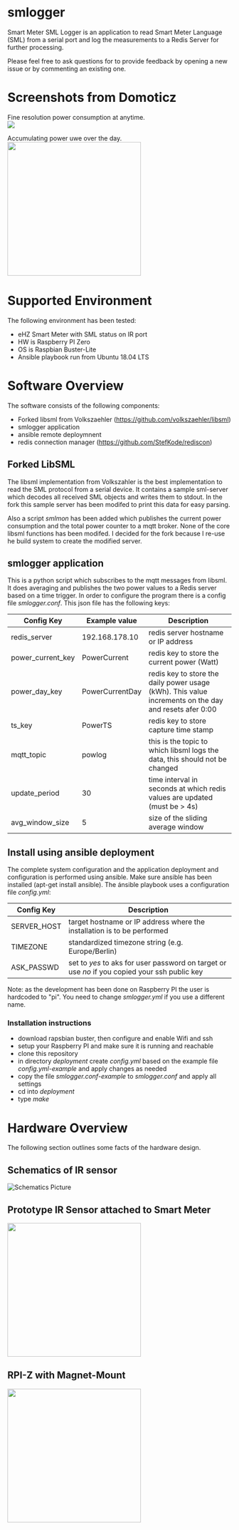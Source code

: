 # smlogger
Smart Meter SML Logger is an application to read Smart Meter Language (SML) from a serial port and log the measurements to a Redis Server for further processing.

Please feel free to ask questions for to provide feedback by opening a new issue or by commenting an existing one.

# Screenshots from Domoticz
Fine resolution power consumption at anytime.<br>
<img src="images/pcur.png?raw=true">

Accumulating power uwe over the day.<br>
<img src="images/ptot.png?raw=true" width="300">

# Supported Environment
The following environment has been tested:
- eHZ Smart Meter with SML status on IR port
- HW is Raspberry PI Zero
- OS is Raspbian Buster-Lite
- Ansible playbook run from Ubuntu 18.04 LTS

# Software Overview
The software consists of the following components:
- Forked libsml from Volkszaehler (https://github.com/volkszaehler/libsml)
- smlogger application
- ansible remote deploymnent
- redis connection manager (https://github.com/StefKode/rediscon)

## Forked LibSML
The libsml implementation from Volkszahler is the best implementation to read the SML protocol from a serial device. It contains a sample sml-server which decodes all received SML objects and writes them to stdout. In the fork this sample server has been modifed to print this data for easy parsing.

Also a script *smlmon* has been added which publishes the current power consumption and the total power counter to a mqtt broker. None of the core libsml functions has been modifed. I decided for the fork because I re-use he build system to create the modified server.

## smlogger application
This is a python script which subscribes to the mqtt messages from libsml. It does averaging and publishes the two power values to a Redis server based on a time trigger. In order to configure the program there is a config file *smlogger.conf*. This json file has the following keys:

| Config Key    | Example value | Description |
| ------------- | ------------- | ----- |
| redis_server  | 192.168.178.10   | redis server hostname or IP address |
| power_current_key | PowerCurrent | redis key to store the current power (Watt) |
| power_day_key | PowerCurrentDay  | redis key to store the daily power usage (kWh). This value increments on the day and resets afer 0:00 |
| ts_key | PowerTS | redis key to store capture time stamp |
| mqtt_topic | powlog | this is the topic to which libsml logs the data, this should not be changed |
| update_period | 30 | time interval in seconds at which redis values are updated (must be > 4s) |
| avg_window_size | 5 | size of the sliding average window |

## Install using ansible deployment
The complete system configuration and the application deployment and configuration is performed using ansible. Make sure ansible has been installed (apt-get install ansible). The ánsible playbook uses a configuration file *config.yml*:

| Config Key    | Description |
| ------------- | ----- |
| SERVER_HOST   | target hostname or IP address where the installation is to be performed |
| TIMEZONE | standardized timezone string (e.g. Europe/Berlin) |
| ASK_PASSWD | set to *yes* to aks for user password on target or use *no* if you copied your ssh public key |

Note: as the development has been done on Raspberry PI the user is hardcoded to "pi". You need to change *smlogger.yml* if you use a different name.

### Installation instructions
- download rapsbian buster, then configure and enable Wifi and ssh
- setup your Raspberry PI and make sure it is running and reachable
- clone this repository
- in directory *deployment* create *config.yml* based on the example file *config.yml-example* and apply changes as needed
- copy the file *smlogger.conf-example* to *smlogger.conf* and apply all settings
- cd into *deployment*
- type *make*

# Hardware Overview
The following section outlines some facts of the hardware design.
## Schematics of IR sensor
![Schematics Picture](schmatics/schematics.png?raw=true "IR Sensor Schematics")

## Prototype IR Sensor attached to Smart Meter
<img src="images/sch.jpg?raw=true" width="300">

## RPI-Z with Magnet-Mount
<img src="images/rpi.jpg?raw=true" width="300">

